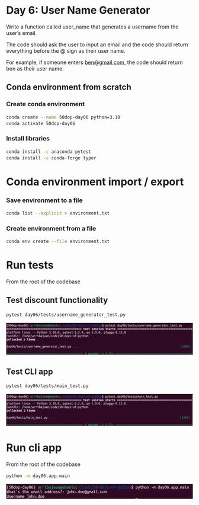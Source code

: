 # Day 6: User Name Generator

Write a function called user_name that generates a username from the user’s email.

The code should ask the user to input an email and the code should return everything before the @ sign as their user
name.

For example, if someone enters ben@gmail.com, the code should return ben as their user name.

## Conda environment from scratch

### Create conda environment

``` bash
conda create --name 50dop-day06 python=3.10 
conda activate 50dop-day06
```

### Install libraries

``` bash
conda install -c anaconda pytest
conda install -c conda-forge typer
```

# Conda environment import / export

### Save environment to a file

``` bash
conda list --explicit > environment.txt
```

### Create environment from a file

``` bash
conda env create --file environment.txt
```

# Run tests

From the root of the codebase

## Test discount functionality

``` bash
pytest day06/tests/username_generator_test.py
```

![Module test](image-day06-test-module.png "Module test")

## Test CLI app

``` bash
pytest day06/tests/main_test.py
```

![CLI test](image-day06-test-cli.png "CLI test")

# Run cli app

From the root of the codebase

``` bash
python -m day06.app.main
```

![CLI app run](image-day06-run.png "CLI app run")
